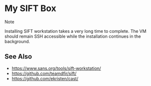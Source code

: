 <!--
Copyright 2024 dah4k
SPDX-License-Identifier: MIT-0
-->

# My SIFT Box

> [!NOTE]
> Installing SIFT workstation takes a very long time to complete.
> The VM should remain SSH accessible
> while the installation continues in the background.


## See Also

* <https://www.sans.org/tools/sift-workstation/>
* <https://github.com/teamdfir/sift/>
* <https://github.com/ekristen/cast/>

